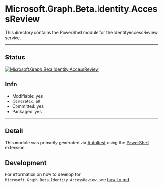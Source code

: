 <!-- region Generated -->
# Microsoft.Graph.Beta.Identity.AccessReview
This directory contains the PowerShell module for the IdentityAccessReview service.

---
## Status
[![Microsoft.Graph.Beta.Identity.AccessReview](https://img.shields.io/powershellgallery/v/Microsoft.Graph.Beta.Identity.AccessReview.svg?style=flat-square&label=Microsoft.Graph.Beta.Identity.AccessReview "Microsoft.Graph.Beta.Identity.AccessReview")](https://www.powershellgallery.com/packages/Microsoft.Graph.Beta.Identity.AccessReview/)

## Info
- Modifiable: yes
- Generated: all
- Committed: yes
- Packaged: yes

---
## Detail
This module was primarily generated via [AutoRest](https://github.com/Azure/autorest) using the [PowerShell](https://github.com/Azure/autorest.powershell) extension.

## Development
For information on how to develop for `Microsoft.Graph.Beta.Identity.AccessReview`, see [how-to.md](how-to.md).
<!-- endregion -->
